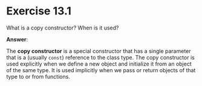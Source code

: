 # Exercise 13.1

What is a copy constructor? When is it used?

**Answer**:

The **copy constructor** is a special constructor that has a single parameter that is a (usually `const`) reference to the class type. The copy constructor is used explicitly when we define a new object and initialize it from an object of the same type. It is used implicitly when we pass or return objects of that type to or from functions.